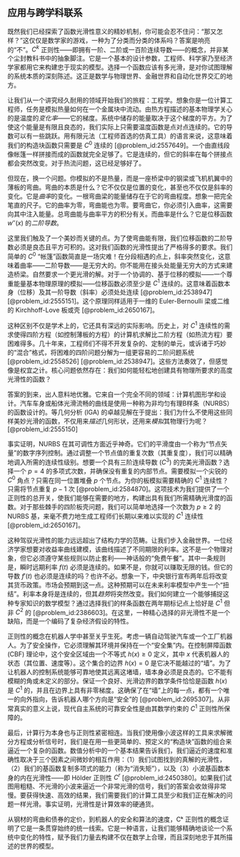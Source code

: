 ## 应用与跨学科联系

既然我们已经探索了函数光滑性意义的精妙机制，你可能会忍不住问：“那又怎样？”这仅仅是数学家的游戏，一种为了分类而分类的体系吗？答案是响亮的“不”。$C^k$ 正则性——即拥有一阶、二阶或一百阶连续导数——的概念，并非某个尘封教科书中的抽象脚注。它是一个基本的设计参数，工程师、科学家乃至经济学家都用它来构建忠于现实的模型。选择一个函数应该有多光滑，是对你试图理解的系统本质的深刻陈述。这正是数学与物理世界、金融世界和自动化世界交汇的地方。

让我们从一个讲究经久耐用的领域开始我们的旅程：工程学。想象你是一位计算工程师，任务是模拟热量如何在一个金属块中流动。由热方程描述的基本物理学关心的是温度的*变化率*——它的梯度。系统中储存的能量取决于这个梯度的平方。为了使这个能量是有限且良态的，我们实际上只需要温度函数是点对点连续的。它的导数可以有一些跳跃。用有限元法（工程师首选的仿真工具）的语言来说，这意味着我们的构造块函数只需要是 $C^0$ 连续的 [@problem_id:2557649]。一个由直线段像帐篷一样拼接而成的函数就完全足够了。它是连续的，但它的斜率在每个拼接点都会突然改变。对于热流问题，这已经足够好了。

但现在，换一个问题。你模拟的不是热量，而是一座桥梁中的钢梁或飞机机翼中的薄板的弯曲。弯曲的本质是什么？它不仅仅是位置的变化，甚至也不仅仅是斜率的变化。它是*曲率*的变化。一根弯曲梁的能量储存在于它的弯曲程度。想象一把完全笔直的尺子。它的曲率为零，弯曲能也为零。要弯曲它，你必须引入曲率，这需要向其中注入能量。总弯曲能与曲率平方的积分有关。而曲率是什么？它是位移函数 $w''(x)$ 的*二阶导数*。

这里我们触及了一个美妙而关键的点。为了使弯曲能有限，我们位移函数的二阶导数必须是良态且平方可积的。这对我们函数的光滑性提出了严格得多的要求。我们简单的 $C^0$ “帐篷”函数简直是一场灾难！在分段相遇的点上，斜率突然变化，这意味着曲率——二阶导数——是无穷大的。你不能用在接头处能量无穷大的方式来建造桥梁。自然要求一个更光滑的解。对于一个协调的、基于位移的模拟——一个尊重能量基本物理原理的模拟——位移函数必须至少是 $C^1$ 连续的。这意味着函数本身（位移）及其一阶导数（斜率）必须处处连续 [@problem_id:2538947] [@problem_id:2555151]。这个原理同样适用于一维的 Euler-Bernoulli 梁或二维的 Kirchhoff-Love 板或壳 [@problem_id:2650167]。

这种区别不仅是学术上的，它还具有深远的实际影响。历史上，对 $C^1$ 连续性的需求使得四阶方程（如控制薄板的方程）的计算机求解比二阶方程（如热流方程）要困难得多。几十年来，工程师们不得不开发复杂的、定制的单元，或诉诸于巧妙的“混合”格式，将困难的四阶问题分解为一组更容易的二阶问题系统 [@problem_id:2558526] [@problem_id:2538947]。这些方法奏效了，但感觉像是权宜之计。核心问题依然存在：我们如何能轻松地创建具有物理所要求的高度光滑性的函数？

答案的到来，出人意料地优雅。它来自一个完全不同的领域：计算机图形学和设计。汽车车身或船体光滑流畅的曲线是使用一种称为非均匀有理B样条（NURBS）的函数设计的。等几何分析 (IGA) 的卓越见解在于提出：我们为什么不使用这些同样美妙光滑的函数，不仅用来*描述*几何形状，还用来*模拟*其物理行为呢？[@problem_id:2555150]

事实证明，NURBS 在其可调性方面近乎神奇。它们的平滑度由一个称为“节点矢量”的数字序列控制。通过调整一个节点值的重复次数（其重复度），我们可以精确地调入所需的连续性级别。想要一个具有三阶连续导数 ($C^3$) 的完美光滑函数？选择一个 $p=4$ 的多项式次数，并确保没有重复的内部节点。需要模拟一个尖锐的 $C^0$ 角点？只需在同一位置堆叠 $p$ 个节点。为你的板模拟需要精确的 $C^1$ 连续性？只需将节点重复 $p-1$ 次 [@problem_id:2584870]。这项技术为我们提供了一个正则性的总开关，使我们能够在需要的地方，构建出具有我们所需精确光滑度的函数。对于那些棘手的四阶板壳问题，我们可以简单地选择一个次数为 $p \ge 2$ 的 NURBS 基，来毫不费力地生成工程师们长期以来难以实现的 $C^1$ 连续性 [@problem_id:2650167]。

这种驾驭光滑性的能力远远超出了结构力学的范畴。让我们步入金融世界。一位经济学家想要对收益率曲线建模，该曲线描述了不同期限的利率。这不是一个物理对象，但它必须遵守某些规则以防止套利——神话般的“免费午餐”。其中一条规则是，瞬时远期利率 $f(t)$ 必须是连续的。如果不是，你就可以赚取无限的钱。但它的导数 $f'(t)$ 也必须是连续的吗？也许不必。想象一下，中央银行宣布两年后将改变其货币政策。市场会预期到这一点。这种预期可以在未来利率模型中产生一个“扭结”。利率本身将是连续的，但其*趋势*将突然改变。我们如何建立一个能够捕捉这种专家知识的数学模型？通过选择我们的样条函数在两年期标记点上恰好是 $C^1$ 但非 $C^2$ 的 [@problem_id:2386603]。在这里，一种精心选择的非光滑性不是一个缺陷，而是一个编码了复杂经济假设的特性。

正则性的概念在机器人学中甚至关乎生死。考虑一辆自动驾驶汽车或一个工厂机器人。为了安全操作，它必须理解其环境并保持在一个“安全集”内。在控制屏障函数 (CBF) 理论中，这个安全区域由一个不等式 $h(x) \ge 0$ 定义，其中 $x$ 代表机器人的状态（其位置、速度等）。这个集合的边界 $h(x) = 0$ 是它决不能越过的“墙”。为了让机器人的控制系统能够可靠地使其远离这堵墙，墙本身必须是良态的。它不能有模糊的角或未定义的部分。保证一个良好、光滑边界的数学条件恰恰是函数 $h(x)$ 是 $C^1$ 的，并且在边界上具有非零梯度。这确保了在“墙”上的每一点，都有一个唯一的向外指向，告诉机器人哪个方向是“安全”的 [@problem_id:2695307]。从非常真实的意义上说，现代自主系统的可靠安全性是由其数学约束的 $C^1$ 正则性所保障的。

最后，计算行为本身也与正则性紧密相连。当我们使用像小波这样的工具来求解微分方程或分析信号时，我们是在用一些更简单的、预定义的“构造块”函数的组合来逼近一个复杂的函数。数值分析中的一个基本结果告诉我们，我们逼近的速度和准确性取决于三个因素之间微妙的相互作用：（1）我们试图找到的真解的光滑性，（2）我们的基函数复制多项式的能力（称为“消失矩”），以及（3）小波基函数本身的内在光滑性——即 Hölder 正则性 $C^r$ [@problem_id:2450380]。如果我们试图用粗糙、不光滑的小波来逼近一个非常光滑的信号，我们的答案会收敛得非常慢。要获得快速、高效的结果，我们需要我们的计算工具至少和我们正在解决的问题一样光滑。事实证明，光滑性是计算效率的硬通货。

从钢材的弯曲和债券的定价，到机器人的安全和算法的速度，Cᵏ 正则性的概念证明了它是一条贯穿始终的统一线索。它是一种语言，让我们能够精确地谈论一个系统中变化的特性，赋予我们力量去构建不仅在数学上合理，而且深刻地忠于其所描述的世界的模型。